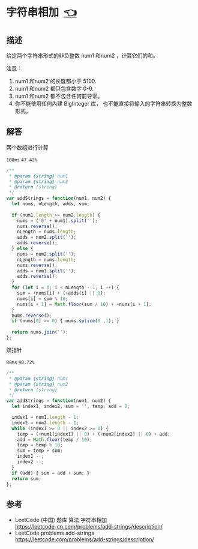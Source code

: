 # <a id="addStrings"></a>字符串相加&nbsp;&nbsp;[:point_left:][readme.problemSet.algorithm.addStrings] #

## 描述 ##

给定两个字符串形式的非负整数 num1 和num2 ，计算它们的和。

注意：

1. num1 和num2 的长度都小于 5100.
2. num1 和num2 都只包含数字 0-9.
3. num1 和num2 都不包含任何前导零。
4. 你不能使用任何內建 BigInteger 库， 也不能直接将输入的字符串转换为整数形式。

## 解答 ##

两个数组进行计算

`108ms` `47.42%`

```javascript
/**
 * @param {string} num1
 * @param {string} num2
 * @return {string}
 */
var addStrings = function(num1, num2) {
  let nums, nLength, adds, sum;
  
  if (num1.length >= num2.length) {
    nums = ('0' + num1).split('');
    nums.reverse();
    nLength = nums.length;
    adds = num2.split('');
    adds.reverse();
  } else {
    nums = num2.split('');
    nLength = nums.length;
    nums.reverse();
    adds = num1.split('');
    adds.reverse();
  }
  for (let i = 0; i < nLength - 1; i ++) {
    sum = +nums[i] + (+adds[i] || 0);
    nums[i] = sum % 10;
    nums[i + 1] = Math.floor(sum / 10) + +nums[i + 1];
  }
  nums.reverse();
  if (nums[0] == 0) { nums.splice(0 ,1); }
  
  return nums.join('');
};
```

双指针

`88ms` `90.72%`

```javascript
/**
 * @param {string} num1
 * @param {string} num2
 * @return {string}
 */
var addStrings = function(num1, num2) {
  let index1, index2, sum = '', temp, add = 0;

  index1 = num1.length - 1;
  index2 = num2.length - 1;
  while (index1 >= 0 || index2 >= 0) {
    temp = (+num1[index1] || 0) + (+num2[index2] || 0) + add;
    add = Math.floor(temp / 10);
    temp = temp % 10;
    sum = temp + sum;
    index1 --;
    index2 --;
  }
  if (add) { sum = add + sum; }
  return sum;
};
```

## 参考 ##

* LeetCode (中国) 题库 算法 字符串相加  
  <https://leetcode-cn.com/problems/add-strings/description/>
* LeetCode problems add-strings  
  <https://leetcode.com/problems/add-strings/description/>

<!-- 链接 开始 -->
[readme.problemSet.algorithm.addStrings]: ../../README.md#problemSet.algorithm.addStrings "README"
<!-- 链接 结束 -->